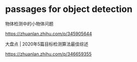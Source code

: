# passages for object detection

物体检测中的小物体问题  

<https://zhuanlan.zhihu.com/p/345905644>

大盘点 | 2020年5篇目标检测算法最佳综述  

<https://zhuanlan.zhihu.com/p/346659355>



